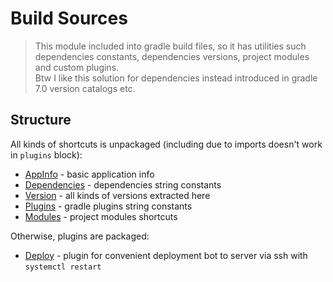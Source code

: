 # Build Sources

> This module included into gradle build files, so it has utilities such dependencies constants, dependencies versions, project modules and custom plugins. <br>
> Btw I like this solution for dependencies instead introduced in gradle 7.0 version catalogs etc.

## Structure

All kinds of shortcuts is unpackaged (including due to imports doesn't work in `plugins` block):

- [AppInfo](src/main/kotlin/AppInfo.kt) - basic application info <br>
- [Dependencies](src/main/kotlin/Dependencies.kt) - dependencies string constants<br>
- [Version](src/main/kotlin/Version.kt) - all kinds of versions extracted here <br>
- [Plugins](src/main/kotlin/Plugins.kt) - gradle plugins string constants <br>
- [Modules](src/main/kotlin/Modules.kt) - project modules shortcuts

Otherwise, plugins are packaged:

- [Deploy](src/main/kotlin/me/y9san9/deploy/Deploy.kt) - plugin for convenient deployment bot to server via ssh with `systemctl restart`
